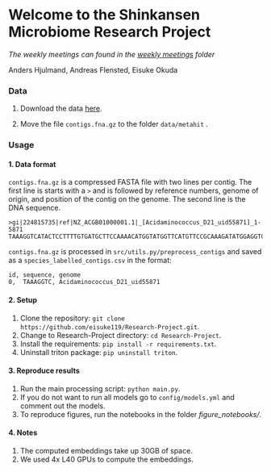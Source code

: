 # Welcome to the Shinkansen Microbiome Research Project

*The weekly meetings can found in the [weekly meetings](weekly_meetings/README.md) folder*

Anders Hjulmand, Andreas Flensted, Eisuke Okuda


### Data

1. Download the data [here](https://figshare.com/articles/dataset/MetaHIT_error-free_contigs_from_MetaBAT/27933807?file=50894283).

2. Move the file `contigs.fna.gz` to the folder `data/metahit` .

### Usage


#### 1. Data format

`contigs.fna.gz` is a compressed FASTA file with two lines per contig. The first line is starts with a `>` and is followed by reference numbers, genome of origin, and position of the contig on the genome. The second line is the DNA sequence.
```
>gi|224815735|ref|NZ_ACGB01000001.1|_[Acidaminococcus_D21_uid55871]_1-5871
TAAAGGTCATACTCCTTTTGTGATGCTTCCAAAACATGGTATGGTTCATGTTCCGCAAAGATATGGAGGTCACT
```

`contigs.fna.gz` is processed in `src/utils.py/preprocess_contigs` and saved as a `species_labelled_contigs.csv` in the format:

```
id, sequence, genome
0,  TAAAGGTC, Acidaminococcus_D21_uid55871
```

#### 2. Setup

1. Clone the repository: `git clone https://github.com/eisuke119/Research-Project.git`.
2. Change to Research-Project directory: `cd Research-Project`.
3. Install the requirements: `pip install -r requirements.txt`.
4. Uninstall triton package: `pip uninstall triton`.

#### 3. Reproduce results

1. Run the main processing script: `python main.py`.
2. If you do not want to run all models go to `config/models.yml` and comment out the models.
3. To reproduce figures, run the notebooks in the folder *figure_notebooks/*.


#### 4. Notes

1. The computed embeddings take up 30GB of space. 
2. We used 4x L40 GPUs to compute the embeddings. 







